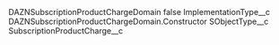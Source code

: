 <?xml version="1.0" encoding="UTF-8"?>
<CustomMetadata xmlns="http://soap.sforce.com/2006/04/metadata" xmlns:xsi="http://www.w3.org/2001/XMLSchema-instance" xmlns:xsd="http://www.w3.org/2001/XMLSchema">
    <label>DAZNSubscriptionProductChargeDomain</label>
    <protected>false</protected>
    <values>
        <field>ImplementationType__c</field>
        <value xsi:type="xsd:string">DAZNSubscriptionProductChargeDomain.Constructor</value>
    </values>
    <values>
        <field>SObjectType__c</field>
        <value xsi:type="xsd:string">SubscriptionProductCharge__c</value>
    </values>
</CustomMetadata>
